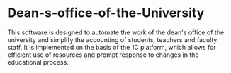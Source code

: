 # Dean-s-office-of-the-University
This software is designed to automate the work of the dean's office of the university and simplify the accounting of students, teachers and faculty staff. It is implemented on the basis of the 1C platform, which allows for efficient use of resources and prompt response to changes in the educational process. 
